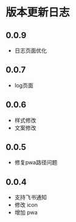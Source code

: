 # 版本更新日志
## 0.0.9
- 日志页面优化

## 0.0.7
- log页面

## 0.0.6
- 样式修改
- 文案修改

## 0.0.5
- 修复pwa路径问题

## 0.0.4
- 支持飞书通知
- 修改 icon
- 增加 pwa
